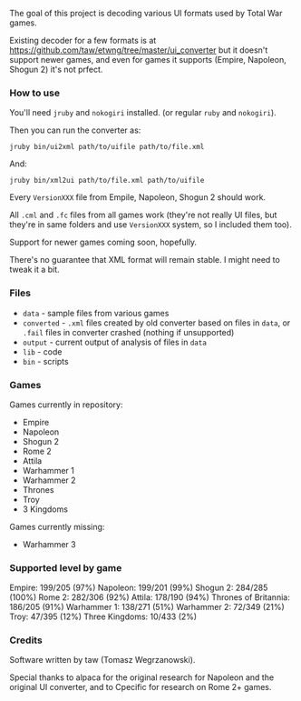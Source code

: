 The goal of this project is decoding various UI formats used by Total War games.

Existing decoder for a few formats is at https://github.com/taw/etwng/tree/master/ui_converter but it doesn't support newer games,
and even for games it supports (Empire, Napoleon, Shogun 2) it's not prfect.

### How to use

You'll need `jruby` and `nokogiri` installed. (or regular `ruby` and `nokogiri`).

Then you can run the converter as:

```
jruby bin/ui2xml path/to/uifile path/to/file.xml
```

And:

```
jruby bin/xml2ui path/to/file.xml path/to/uifile
```

Every `VersionXXX` file from Empile, Napoleon, Shogun 2 should work.

All `.cml` and `.fc` files from all games work (they're not really UI files, but they're in same folders and use `VersionXXX` system, so I included them too).

Support for newer games coming soon, hopefully.

There's no guarantee that XML format will remain stable. I might need to tweak it a bit.

### Files

* `data` - sample files from various games
* `converted` - `.xml` files created by old converter based on files in `data`, or `.fail` files in converter crashed (nothing if unsupported)
* `output` - current output of analysis of files in `data`
* `lib` - code
* `bin` - scripts

### Games

Games currently in repository:

* Empire
* Napoleon
* Shogun 2
* Rome 2
* Attila
* Warhammer 1
* Warhammer 2
* Thrones
* Troy
* 3 Kingdoms

Games currently missing:

* Warhammer 3

### Supported level by game

Empire: 199/205 (97%)
Napoleon: 199/201 (99%)
Shogun 2: 284/285 (100%)
Rome 2: 282/306 (92%)
Attila: 178/190 (94%)
Thrones of Britannia: 186/205 (91%)
Warhammer 1: 138/271 (51%)
Warhammer 2: 72/349 (21%)
Troy: 47/395 (12%)
Three Kingdoms: 10/433 (2%)

### Credits

Software written by taw (Tomasz Wegrzanowski).

Special thanks to alpaca for the original research for Napoleon and the original UI converter, and to Cpecific for research on Rome 2+ games.

